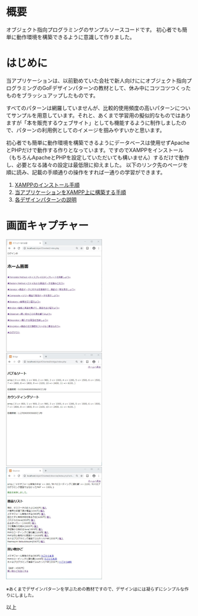 #  概要

オブジェクト指向プログラミングのサンプルソースコードです。
初心者でも簡単に動作環境を構築できるように意識して作りました。



# はじめに

当アプリケーションは、以前勤めていた会社で新人向けににオブジェクト指向プログラミングのGoFデザインパターンの教材として、休み中にコツコツつくったものをブラッシュアップしたものです。

すべてのパターンは網羅していませんが、比較的使用頻度の高いパターンについてサンプルを用意しています。それと、あくまで学習用の擬似的なものではありますが「本を販売するウェブサイト」としても機能するように制作しましたので、パターンの利用例としてのイメージを掴みやすいかと思います。

初心者でも簡単に動作環境を構築できるようにデータベースは使用せずApacheとPHPだけで動作する作りとなっています。ですのでXAMPPをインストール（もちろんApacheとPHPを設定していただいても構いません）するだけで動作し、必要となる諸々の設定は最低限に抑えました。
以下のリンク先のページを順に読み、記載の手順通りの操作をすれば一通りの学習ができます。

1. [XAMPPのインストール手順](./_readMe/installXampp.md)
2. [当アプリケーションをXAMPP上に構築する手順](./_readMe/buildApp.md)
3. [各デザインパターンの説明](./_readMe/designPattern.md)



# 画面キャプチャー

<img src="./_readMe/readMeImg/ホーム画面.jpg" width="260px"> <img src="./_readMe/readMeImg/並べ替え.jpg" width="260px"> <img src="./_readMe/readMeImg/買い物かご.jpg" width="260px">

<small>※あくまでデザインパターンを学ぶための教材ですので、デザインはには凝らずにシンプルな作りにしました。</small>



以上